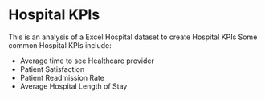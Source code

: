 # Hospital KPIs
This is an analysis of a Excel Hospital dataset to create Hospital KPIs
 Some common Hospital KPIs include:
 * Average time to see Healthcare provider
 * Patient Satisfaction
 * Patient Readmission Rate
 * Average Hospital Length of Stay
 
